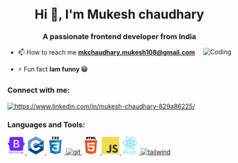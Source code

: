 <h1 align="center">Hi 👋, I'm Mukesh chaudhary</h1>
<h3 align="center">A passionate frontend developer from India</h3>

 <img align="right" alt="Coding" src="https://camo.githubusercontent.com/971256b43ca3e39bdf1a50dca288b7a264982ac1e2d6ec77b75471bc5d995340/68747470733a2f2f6d65646961342e67697068792e636f6d2f6d656469612f76312e59326c6b505463354d4749334e6a45784f47566b5954526b4d6a6c6c5a4451784e6a46684f444a685a6d59354e7a63334d6a59794f544977593259324e7a6b33596a67325a435a6a6444316e2f7167515567674143335066763638377150432f67697068792e676966" data-canonical-src="https://media4.giphy.com/media/v1.Y2lkPTc5MGI3NjExOGVkYTRkMjllZDQxNjFhODJhZmY5Nzc3MjYyOTIwY2Y2Nzk3Yjg2ZCZjdD1n/qgQUggAC3Pfv687qPC/giphy.gif" style="max-width: 100%; display: inline-block;" data-target="animated-image.originalImage">
 

- 📫 How to reach me **mkchaudhary.mukesh108@gmail.com**

- ⚡ Fun fact **Iam funny 😃**

<h3 align="left">Connect with me:</h3>
<p align="left">
<a href="https://linkedin.com/in/https://www.linkedin.com/in/mukesh-chaudhary-829a86225/" target="blank"><img align="center" src="https://raw.githubusercontent.com/rahuldkjain/github-profile-readme-generator/master/src/images/icons/Social/linked-in-alt.svg" alt="https://www.linkedin.com/in/mukesh-chaudhary-829a86225/" height="30" width="40" /></a>
</p>

<h3 align="left">Languages and Tools:</h3>
<p align="left"> <a href="https://getbootstrap.com" target="_blank" rel="noreferrer"> <img src="https://raw.githubusercontent.com/devicons/devicon/master/icons/bootstrap/bootstrap-plain-wordmark.svg" alt="bootstrap" width="40" height="40"/> </a> <a href="https://www.w3schools.com/cpp/" target="_blank" rel="noreferrer"> <img src="https://raw.githubusercontent.com/devicons/devicon/master/icons/cplusplus/cplusplus-original.svg" alt="cplusplus" width="40" height="40"/> </a> <a href="https://www.w3schools.com/css/" target="_blank" rel="noreferrer"> <img src="https://raw.githubusercontent.com/devicons/devicon/master/icons/css3/css3-original-wordmark.svg" alt="css3" width="40" height="40"/> </a> <a href="https://git-scm.com/" target="_blank" rel="noreferrer"> <img src="https://www.vectorlogo.zone/logos/git-scm/git-scm-icon.svg" alt="git" width="40" height="40"/> </a> <a href="https://www.w3.org/html/" target="_blank" rel="noreferrer"> <img src="https://raw.githubusercontent.com/devicons/devicon/master/icons/html5/html5-original-wordmark.svg" alt="html5" width="40" height="40"/> </a> <a href="https://developer.mozilla.org/en-US/docs/Web/JavaScript" target="_blank" rel="noreferrer"> <img src="https://raw.githubusercontent.com/devicons/devicon/master/icons/javascript/javascript-original.svg" alt="javascript" width="40" height="40"/> </a> <a href="https://reactjs.org/" target="_blank" rel="noreferrer"> <img src="https://raw.githubusercontent.com/devicons/devicon/master/icons/react/react-original-wordmark.svg" alt="react" width="40" height="40"/> </a> <a href="https://tailwindcss.com/" target="_blank" rel="noreferrer"> <img src="https://www.vectorlogo.zone/logos/tailwindcss/tailwindcss-icon.svg" alt="tailwind" width="40" height="40"/> </a> </p>
